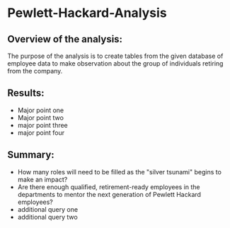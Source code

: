 # Pewlett-Hackard-Analysis

## Overview of the analysis: 
The purpose of the analysis is to create tables from the given database of employee data to make observation about the group of individuals retiring from the company. 

## Results: 
- Major point one
- Major point two
- major point three
- major point four

## Summary: 
- How many roles will need to be filled as the "silver tsunami" begins to make an impact?
- Are there enough qualified, retirement-ready employees in the departments to mentor the next generation of Pewlett Hackard employees?
- additional query one
- additional query two

